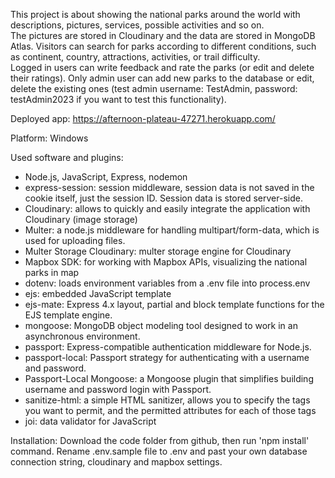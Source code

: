 This project is about showing the national parks around the world with descriptions, pictures, services, possible activities and so on.<br />
The pictures are stored in Cloudinary and the data are stored in MongoDB Atlas.
Visitors can search for parks according to different conditions, such as continent, country, attractions, activities, or trail difficulty.<br />
Logged in users can write feedback and rate the parks (or edit and delete their ratings).
Only admin user can add new parks to the database or edit, delete the existing ones (test admin username: TestAdmin, password: testAdmin2023 if you want to test this functionality). 

Deployed app: https://afternoon-plateau-47271.herokuapp.com/

Platform: Windows

Used software and plugins:
- Node.js, JavaScript, Express, nodemon
- express-session: session middleware, session data is not saved in the cookie itself, just the session ID. Session data is stored server-side.
- Cloudinary: allows to quickly and easily integrate the application with Cloudinary (image storage)
- Multer: a node.js middleware for handling multipart/form-data, which is used for uploading files.
- Multer Storage Cloudinary: multer storage engine for Cloudinary
- Mapbox SDK: for working with Mapbox APIs, visualizing the national parks in map
- dotenv: loads environment variables from a .env file into process.env
- ejs: embedded JavaScript template
- ejs-mate: Express 4.x layout, partial and block template functions for the EJS template engine.
- mongoose: MongoDB object modeling tool designed to work in an asynchronous environment.
- passport: Express-compatible authentication middleware for Node.js.
- passport-local: Passport strategy for authenticating with a username and password.
- Passport-Local Mongoose: a Mongoose plugin that simplifies building username and password login with Passport.
- sanitize-html: a simple HTML sanitizer, allows you to specify the tags you want to permit, and the permitted attributes for each of those tags
- joi: data validator for JavaScript

Installation:
Download the code folder from github, then run 'npm install' command.
Rename .env.sample file to .env and past your own database connection string, cloudinary and mapbox settings.